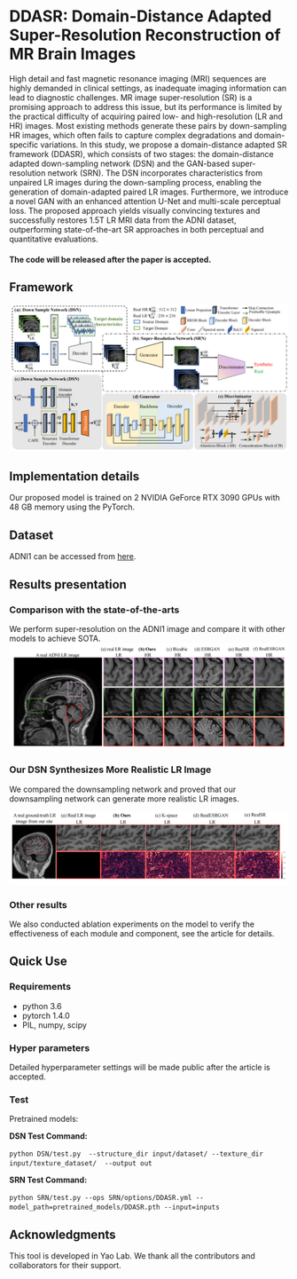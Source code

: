 # DDASR: Domain-Distance Adapted Super-Resolution Reconstruction of MR Brain Images

High detail and fast magnetic resonance imaging (MRI) sequences are highly demanded in clinical settings, as inadequate imaging information can lead to diagnostic challenges. MR image super-resolution (SR) is a promising approach to address this issue, but its performance is limited by the practical difficulty of acquiring paired low- and high-resolution (LR and HR) images. Most existing methods generate these pairs by down-sampling HR images, which often fails to capture complex degradations and domain-specific variations. In this study, we propose a domain-distance adapted SR framework (DDASR), which consists of two stages: the domain-distance adapted down-sampling network (DSN) and the GAN-based super-resolution network (SRN). The DSN incorporates characteristics from unpaired LR images during the down-sampling process, enabling the generation of domain-adapted paired LR images. Furthermore, we introduce a novel GAN with an enhanced attention U-Net and multi-scale perceptual loss. The proposed approach yields visually convincing textures and successfully restores 1.5T LR MRI data from the ADNI dataset, outperforming state-of-the-art SR approaches in both perceptual and quantitative evaluations.
#### The code will be released after the paper is accepted.

## Framework

![pipeline](figures/pipeline.png)

## Implementation details

Our proposed model is trained on 2 NVIDIA GeForce RTX 3090 GPUs with 48 GB memory using the PyTorch.

## Dataset

ADNI1 can be accessed from [here](https://adni.loni.usc.edu/).

## Results presentation
### Comparison with the state-of-the-arts
We perform super-resolution on the ADNI1 image and compare it with other models to achieve SOTA.
![result](figures/fig_SR_SOTA.png)

### Our DSN Synthesizes More Realistic LR Image
We compared the downsampling network and proved that our downsampling network can generate more realistic LR images.

![reults_2](figures/fig_DS.png)

### Other results

We also conducted ablation experiments on the model to verify the effectiveness of each module and component, see the article for details.

## Quick Use

### Requirements

- python 3.6
- pytorch 1.4.0
- PIL, numpy, scipy

### Hyper parameters

Detailed hyperparameter settings will be made public after the article is accepted.

### Test

Pretrained models:

**DSN Test Command:**

`python DSN/test.py  --structure_dir input/dataset/ --texture_dir input/texture_dataset/  --output out`



**SRN Test Command:**

`python SRN/test.py --ops SRN/options/DDASR.yml --model_path=pretrained_models/DDASR.pth --input=inputs`

## Acknowledgments

This tool is developed in Yao Lab. We thank all the contributors and collaborators for their support.

